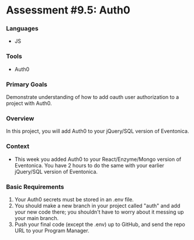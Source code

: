 # Assessment #9.5: Auth0

### Languages

- JS

### Tools

- Auth0

### Primary Goals

Demonstrate understanding of how to add oauth user authorization to a project with Auth0.

### Overview

In this project, you will add Auth0 to your jQuery/SQL version of Eventonica.

### Context

- This week you added Auth0 to your React/Enzyme/Mongo version of Eventonica. You have 2 hours to do the same with your earlier jQuery/SQL version of Eventonica.

### Basic Requirements

1. Your Auth0 secrets must be stored in an .env file.
2. You should make a new branch in your project called "auth" and add your new code there; you shouldn't have to worry about it messing up your main branch.
3. Push your final code (except the .env) up to GitHub, and send the repo URL to your Program Manager.
